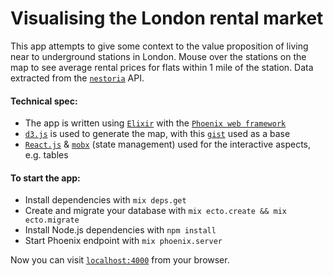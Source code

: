 # Visualising the London rental market

This app attempts to give some context to the value proposition of living near to underground stations in London. Mouse over the stations on the map to see average rental prices for flats within 1 mile of the station. Data extracted from the [`nestoria`](www.nestoria.co.uk) API.

#### Technical spec:

  * The app is written using [`Elixir`](http://elixir-lang.org/) with the [`Phoenix web framework`](http://www.phoenixframework.org/)
  * [`d3.js`](https://d3js.org/) is used to generate the map, with this [`gist`](https://bl.ocks.org/nicola/69730fc4180246b0d56d) used as a base
  * [`React.js`](https://facebook.github.io/react/) & [`mobx`](https://mobx.js.org/) (state management) used for the interactive aspects, e.g. tables

#### To start the app:

  * Install dependencies with `mix deps.get`
  * Create and migrate your database with `mix ecto.create && mix ecto.migrate`
  * Install Node.js dependencies with `npm install`
  * Start Phoenix endpoint with `mix phoenix.server`

Now you can visit [`localhost:4000`](http://localhost:4000) from your browser.
